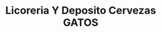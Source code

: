 ---
title: "Licoreria Y Deposito Cervezas GATOS"
url: /quito/licoreria-y-deposito-cervezas-gatos/
shop: Getränke
---